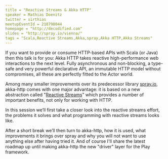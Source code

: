 ```yaml
---
title = "Reactive Streams & Akka HTTP"
speaker = Mathias Doenitz
twitter = sirthias
meetupEventId = 218798044
homepage = "http://decodified.com"
slides = "http://spray.io/vienna/"
tags = "Scala,Reactive Streams,Akka,spray,Akka HTTP,Akka Streams"
---
```

If you want to provide or consume HTTP-based APIs with Scala (or Java) then this talk is for you: Akka HTTP takes reactive high-performance web interactions to the next level. Fully asynchronous and non-blocking, a type-safe and very powerful declarative API, an immutable HTTP model without compromises, all these are perfectly fitted to the Actor world.

Among many smaller improvements over its predecessor library [spray.io](http://spray.io), akka-http comes with one major advantage: it is based on a new abstraction called "[Reactive Streams](http://www.reactive-streams.org)” which provides a number of important benefits, not only for working with HTTP.

In this session we’ll first take a closer look into the reactive streams effort, the problems it solves and what programming with reactive streams looks like.

After a short break we’ll then turn to akka-http, how it is used, what improvements it brings over spray and why you will not want to use anything else after having tried it. And of course I'll share the latest roadmap up until making akka-http the new "driver" layer for the Play framework.